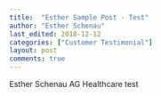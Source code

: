 ```yaml
---
title:  "Esther Sample Post - Test"
author: "Esther Schenau"
last_edited: 2018-12-12
categories: ["Customer Testimonial"]
layout: post
comments: true
---
```

<!-- make an array item for multi word categories-->

<!-- comments for the coding: https://github.com/adam-p/markdown-here/wiki/Markdown-Cheatsheet-->
Esther Schenau
AG
Healthcare test
